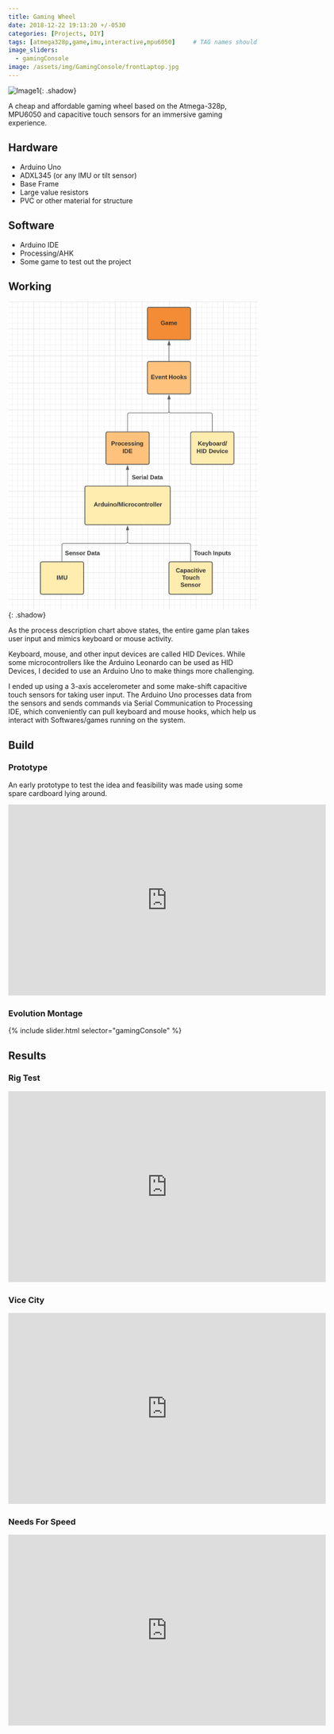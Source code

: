 ```yaml
---
title: Gaming Wheel
date: 2018-12-22 19:13:20 +/-0530
categories: [Projects, DIY]
tags: [atmega328p,game,imu,interactive,mpu6050]     # TAG names should always be lowercase
image_sliders:
  - gamingConsole
image: /assets/img/GamingConsole/frontLaptop.jpg
---
```

![Image1](/assets/img/GamingConsole/frontLaptop.jpg){: .shadow}

A cheap and affordable gaming wheel based on the Atmega-328p,
MPU6050 and capacitive touch sensors for an immersive gaming
experience.

## Hardware
- Arduino Uno
- ADXL345 (or any IMU or tilt sensor)
- Base Frame
- Large value resistors
- PVC or other material for structure

## Software
- Arduino IDE
- Processing/AHK
- Some game to test out the project

## Working
![Image1](/assets/img/GamingConsole/flowchart.png){: .shadow}


As the process description chart above states, the entire game plan takes user input and mimics keyboard or mouse activity. 

Keyboard, mouse, and other input devices are called HID Devices. While some microcontrollers like the Arduino Leonardo can be used as HID Devices, I decided to use an Arduino Uno to make things more challenging. 

I ended up using a 3-axis accelerometer and some make-shift capacitive touch sensors for taking user input. The Arduino Uno processes data from the sensors and sends commands via Serial Communication to Processing IDE, which conveniently can pull keyboard and mouse hooks, which help us interact with Softwares/games running on the system.   
## Build
### Prototype 
An early prototype to test the idea and feasibility was made using some spare cardboard lying around. 
<!-- Insert walk test video here -->
<iframe width="640" height="385" src="https://youtube.com/embed/OxRKLMEx7ZY" frameborder="0" allowfullscreen></iframe>

### Evolution Montage
{% include slider.html selector="gamingConsole" %}

## Results
### Rig Test
<iframe width="640" height="385" src="https://youtube.com/embed/8dTgWj4zzMw" frameborder="0" allowfullscreen></iframe>

### Vice City
<iframe width="640" height="385" src="https://youtube.com/embed/5FExViivi6Y" frameborder="0" allowfullscreen></iframe>

### Needs For Speed 
<iframe width="640" height="385" src="https://youtube.com/embed/6FIAbjZUHqM" frameborder="0" allowfullscreen></iframe>
